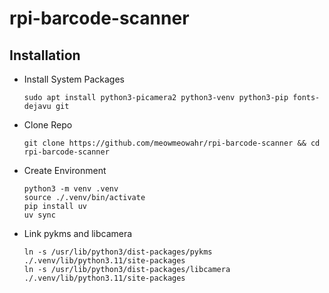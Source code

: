 # rpi-barcode-scanner

## Installation

* Install System Packages

    ```console
    sudo apt install python3-picamera2 python3-venv python3-pip fonts-dejavu git
    ```

* Clone Repo

    ```console
    git clone https://github.com/meowmeowahr/rpi-barcode-scanner && cd rpi-barcode-scanner
    ```

* Create Environment

    ```console
    python3 -m venv .venv
    source ./.venv/bin/activate
    pip install uv
    uv sync
    ```

* Link pykms and libcamera

    ```console
    ln -s /usr/lib/python3/dist-packages/pykms ./.venv/lib/python3.11/site-packages
    ln -s /usr/lib/python3/dist-packages/libcamera ./.venv/lib/python3.11/site-packages
    ```